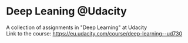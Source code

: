 # Deep Leaning @Udacity
A collection of assignments in "Deep Learning" at Udacity  
Link to the course: https://eu.udacity.com/course/deep-learning--ud730
